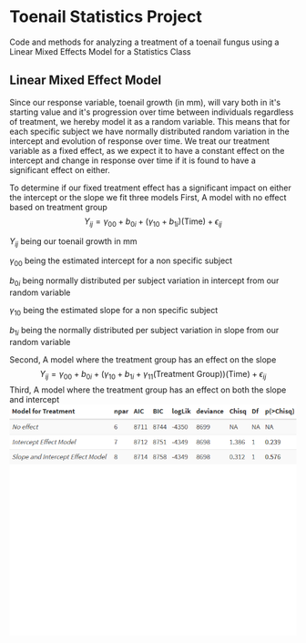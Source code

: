 # Toenail Statistics Project
Code and methods for analyzing a treatment of a toenail fungus using a Linear Mixed Effects Model for a Statistics Class
## Linear Mixed Effect Model
Since our response variable, toenail growth (in mm), will vary both in it's starting value and it's progression over time between individuals regardless of treatment, we hereby model it as a random variable. This means that for each specific subject we have normally distributed random variation in the intercept and evolution of response over time. We treat our treatment variable as a fixed effect, as we expect it to have a constant effect on the intercept and change in response over time if it is found to have a significant effect on either.

To determine if our fixed treatment effect has a significant impact on either the intercept or the slope we fit three models
First, A model with no effect based on treatment group
$$Y_{ij} = \gamma_{00}+b_{0i}+(\gamma_{10}+b_{1i})(\textrm{Time}) + \epsilon_{ij}$$

$Y_{ij}$ being our toenail growth in mm

$\gamma_{00}$ being the estimated intercept for a non specific subject

$b_{0i}$ being normally distributed per subject variation in intercept from our random variable

$\gamma_{10}$ being the estimated slope for a non specific subject

$b_{1i}$ being the normally distributed per subject variation in slope from our random variable

Second, A model where the treatment group has an effect on the slope
$$Y_{ij} = \gamma_{00}+b_{0i}+(\gamma_{10}+b_{1i}+\gamma_{11}(\textrm{Treatment Group}))(\textrm{Time}) + \epsilon_{ij}$$
Third, A model where the treatment group has an effect on both the slope and intercept
![anova table](https://github.com/raforsyth/toenail-stats-project/blob/main/toenail-stats-project/images/model_anova.png)